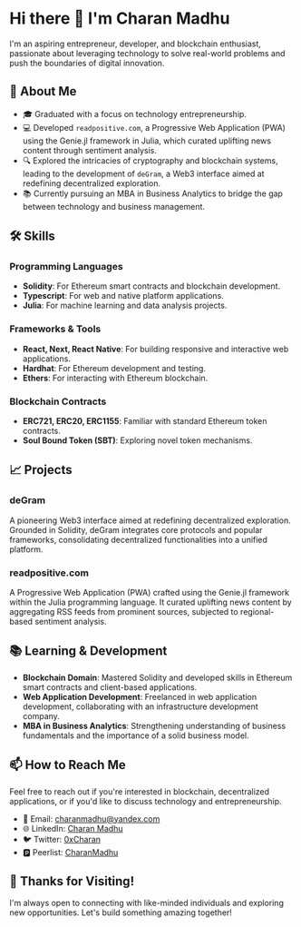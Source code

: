 # Hi there 👋 I'm Charan Madhu

I'm an aspiring entrepreneur, developer, and blockchain enthusiast, passionate about leveraging technology to solve real-world problems and push the boundaries of digital innovation.

## 🚀 About Me

- 🎓 Graduated with a focus on technology entrepreneurship.
- 💻 Developed `readpositive.com`, a Progressive Web Application (PWA) using the Genie.jl framework in Julia, which curated uplifting news content through sentiment analysis.
- 🔍 Explored the intricacies of cryptography and blockchain systems, leading to the development of `deGram`, a Web3 interface aimed at redefining decentralized exploration.
- 📚 Currently pursuing an MBA in Business Analytics to bridge the gap between technology and business management.

## 🛠️ Skills

### Programming Languages
- **Solidity**: For Ethereum smart contracts and blockchain development.
- **Typescript**: For web and native platform applications.
- **Julia**: For machine learning and data analysis projects.

### Frameworks & Tools
- **React, Next, React Native**: For building responsive and interactive web applications.
- **Hardhat**: For Ethereum development and testing.
- **Ethers**: For interacting with Ethereum blockchain.

### Blockchain Contracts
- **ERC721, ERC20, ERC1155**: Familiar with standard Ethereum token contracts.
- **Soul Bound Token (SBT)**: Exploring novel token mechanisms.

## 📈 Projects

### deGram
A pioneering Web3 interface aimed at redefining decentralized exploration. Grounded in Solidity, deGram integrates core protocols and popular frameworks, consolidating decentralized functionalities into a unified platform.

### readpositive.com
A Progressive Web Application (PWA) crafted using the Genie.jl framework within the Julia programming language. It curated uplifting news content by aggregating RSS feeds from prominent sources, subjected to regional-based sentiment analysis.

## 📚 Learning & Development

- **Blockchain Domain**: Mastered Solidity and developed skills in Ethereum smart contracts and client-based applications.
- **Web Application Development**: Freelanced in web application development, collaborating with an infrastructure development company.
- **MBA in Business Analytics**: Strengthening understanding of business fundamentals and the importance of a solid business model.

## 📫 How to Reach Me

Feel free to reach out if you're interested in blockchain, decentralized applications, or if you'd like to discuss technology and entrepreneurship.

- 📧 Email: [charanmadhu@yandex.com](mailto:charanmadhu@yandex.com)
- 🌐 LinkedIn: [Charan Madhu](https://www.linkedin.com/in/charanmadhusudhanan/)
- 🐦 Twitter: [0xCharan](https://twitter.com/0xcharanmadhu)
- 🅿️ Peerlist: [CharanMadhu](https://peerlist.io/charanmadhu)

## 🤝 Thanks for Visiting!

I'm always open to connecting with like-minded individuals and exploring new opportunities. Let's build something amazing together!
